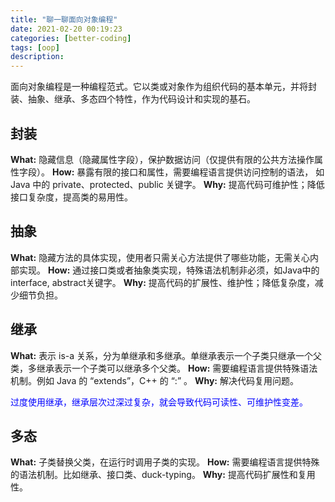 ```yaml
---
title: "聊一聊面向对象编程"
date: 2021-02-20 00:19:23
categories: [better-coding]
tags: [oop]
description:
---
```


面向对象编程是一种编程范式。它以类或对象作为组织代码的基本单元，并将封装、抽象、继承、多态四个特性，作为代码设计和实现的基石。
<!--more-->

## 封装
**What:** 隐藏信息（隐藏属性字段），保护数据访问（仅提供有限的公共方法操作属性字段）。
**How:** 暴露有限的接口和属性，需要编程语言提供访问控制的语法， 如Java 中的 private、protected、public 关键字。
**Why:** 提高代码可维护性；降低接口复杂度，提高类的易用性。

## 抽象
**What:** 隐藏方法的具体实现，使用者只需关心方法提供了哪些功能，无需关心内部实现。
**How:** 通过接口类或者抽象类实现，特殊语法机制非必须，如Java中的interface, abstract关键字。
**Why:** 提高代码的扩展性、维护性；降低复杂度，减少细节负担。

## 继承
**What:** 表示 is-a 关系，分为单继承和多继承。单继承表示一个子类只继承一个父类，多继承表示一个子类可以继承多个父类。
**How:** 需要编程语言提供特殊语法机制。例如 Java 的 “extends”，C++ 的 “:” 。
**Why:** 解决代码复用问题。

<font color=blue> 过度使用继承，继承层次过深过复杂，就会导致代码可读性、可维护性变差。</font>

## 多态
**What:** 子类替换父类，在运行时调用子类的实现。
**How:** 需要编程语言提供特殊的语法机制。比如继承、接口类、duck-typing。
**Why:** 提高代码扩展性和复用性。
